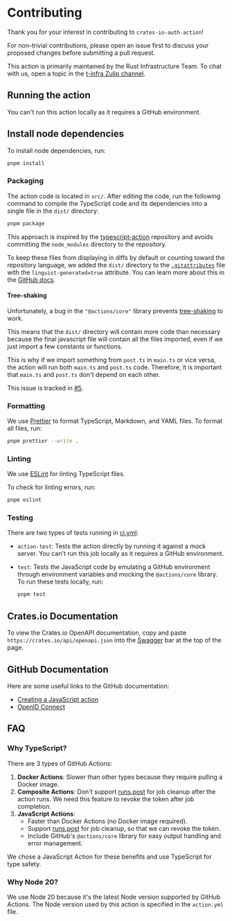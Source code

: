 # Contributing

Thank you for your interest in contributing to `crates-io-auth-action`!

For non-trivial contributions, please open an issue first to discuss your
proposed changes before submitting a pull request.

This action is primarily maintained by the Rust Infrastructure Team.
To chat with us, open a topic in the
[t-infra Zulip channel](https://rust-lang.zulipchat.com/#narrow/channel/242791-t-infra).

## Running the action

You can't run this action locally as it requires a GitHub environment.

## Install node dependencies

To install node dependencies, run:

```sh
pnpm install
```

### Packaging

The action code is located in `src/`.
After editing the code, run the following command to
compile the TypeScript code and its dependencies into a single file
in the `dist/` directory:

```sh
pnpm package
```

This approach is inspired by the [typescript-action](https://github.com/actions/typescript-action)
repository and avoids committing the `node_modules` directory to the repository.

To keep these files from displaying in diffs by default or counting toward the repository language,
we added the `dist/` directory to the [`.gitattributes`](.gitattributes) file with the
`linguist-generated=true` attribute.
You can learn more about this in the
[GitHub docs](https://docs.github.com/en/repositories/working-with-files/managing-files/customizing-how-changed-files-appear-on-github).

#### Tree-shaking

Unfortunately, a bug in the `"@actions/core"` library prevents
[tree-shaking](https://rollupjs.org/introduction/#tree-shaking) to work.

This means that the `dist/` directory will contain more code than necessary
because the final javascript file will contain all the files imported, even
if we just import a few constants or functions.

This is why if we import something from `post.ts` in `main.ts` or vice versa,
the action will run both `main.ts` and `post.ts` code.
Therefore, it is important that `main.ts` and `post.ts` don't depend on each other.

This issue is tracked in [#5](https://github.com/rust-lang/crates-io-auth-action/issues/5).

### Formatting

We use [Prettier](https://prettier.io/) to format TypeScript, Markdown, and YAML files.
To format all files, run:

```sh
pnpm prettier --write .
```

### Linting

We use [ESLint](https://eslint.org/) for linting TypeScript files.

To check for linting errors, run:

```sh
pnpm eslint
```

### Testing

There are two types of tests running in [ci.yml](.github/workflows/ci.yml):

- `action-test`: Tests the action directly by running it against a mock server.
  You can't run this job locally as it requires a GitHub environment.
- `test`: Tests the JavaScript code by emulating a GitHub environment through
  environment variables and mocking the `@actions/core` library.
  To run these tests locally, run:

  ```sh
  pnpm test
  ```

## Crates.io Documentation

To view the Crates.io OpenAPI documentation,
copy and paste `https://crates.io/api/openapi.json`
into the [Swagger](https://petstore.swagger.io/) bar at the top of the page.

## GitHub Documentation

Here are some useful links to the GitHub documentation:

- [Creating a JavaScript action](https://docs.github.com/en/actions/sharing-automations/creating-actions/creating-a-javascript-action)
- [OpenID Connect](https://docs.github.com/en/actions/security-for-github-actions/security-hardening-your-deployments/about-security-hardening-with-openid-connect)

## FAQ

### Why TypeScript?

There are 3 types of GitHub Actions:

1. **Docker Actions**: Slower than other types because they require pulling a Docker image.
2. **Composite Actions**: Don't support [runs.post] for job cleanup after the action runs.
   We need this feature to revoke the token after job completion.
3. **JavaScript Actions**:
   - Faster than Docker Actions (no Docker image required).
   - Support [runs.post] for job cleanup, so that we can revoke the token.
   - Include GitHub's `@actions/core` library for easy output handling and error management.

We chose a JavaScript Action for these benefits and use TypeScript for type safety.

[runs.post]: https://docs.github.com/en/actions/sharing-automations/creating-actions/metadata-syntax-for-github-actions#runspost

### Why Node 20?

We use Node 20 because it's the latest Node version supported by GitHub Actions.
The Node version used by this action is specified in the `action.yml` file.
